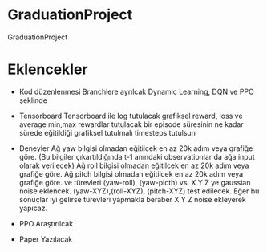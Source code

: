 # GraduationProject
GraduationProject

# Eklencekler
* Kod düzenlenmesi
    Branchlere ayrılcak Dynamic Learning, DQN ve PPO şeklinde

* Tensorboard
    Tensorboard ile log tutulacak grafiksel reward, loss ve average min,max rewardlar tutulacak
    bir episode süresinin ne kadar sürede eğitildiği grafiksel tutulmalı
    timesteps tutulsun

* Deneyler
    Ağ yaw bilgisi olmadan eğitilcek en az 20k adım veya grafiğe göre. (Bu bilgiler çıkartıldığında t-1 anındaki observationlar da ağa input olarak verilecek)
    Ağ roll bilgisi olmadan eğitilcek en az 20k adım veya grafiğe göre.
    Ağ pitch bilgisi olmadan eğitilcek en az 20k adım veya grafiğe göre.
    ve türevleri (yaw-roll), (yaw-picth) vs.
    X Y Z ye gaussian noise eklencek.
    (yaw-XYZ),(roll-XYZ), (pitch-XYZ) test edilecek.
    Eğer bu sonuçlar iyi gelirse türevleri yapmakla beraber X Y Z noise ekleyerek yapıcaz.


* PPO Araştırılcak

* Paper Yazılacak